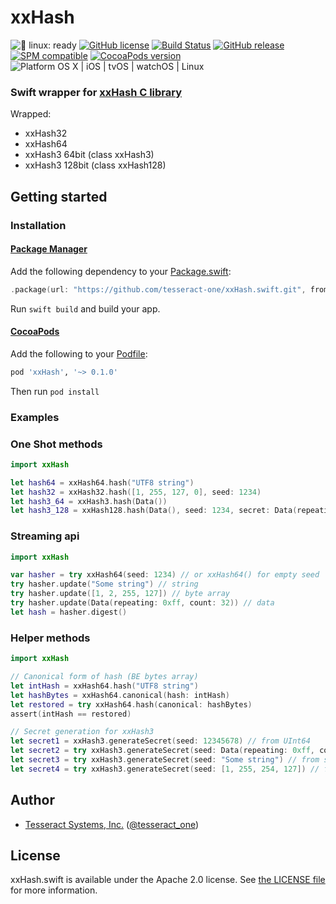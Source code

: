 # xxHash
![🐧 linux: ready](https://img.shields.io/badge/%F0%9F%90%A7%20linux-ready-red.svg)
[![GitHub license](https://img.shields.io/badge/license-Apache%202.0-lightgrey.svg)](https://raw.githubusercontent.com/tesseract-one/xxHash.swift/main/LICENSE)
[![Build Status](https://github.com/tesseract-one/xxHash.swift/workflows/Build%20%26%20Tests/badge.svg?branch=main)](https://github.com/tesseract-one/xxHash.swift/actions?query=workflow%3ABuild%20%26%20Tests+branch%3Amain)
[![GitHub release](https://img.shields.io/github/release/tesseract-one/xxHash.swift.svg)](https://github.com/tesseract-one/xxHash.swift/releases)
[![SPM compatible](https://img.shields.io/badge/SwiftPM-Compatible-brightgreen.svg)](https://swift.org/package-manager/)
[![CocoaPods version](https://img.shields.io/cocoapods/v/xxHash.svg)](https://cocoapods.org/pods/xxHash)
![Platform OS X | iOS | tvOS | watchOS | Linux](https://img.shields.io/badge/platform-Linux%20%7C%20OS%20X%20%7C%20iOS%20%7C%20tvOS%20%7C%20watchOS-orange.svg)

### Swift wrapper for [xxHash C library](https://github.com/Cyan4973/xxHash)

Wrapped:
* xxHash32
* xxHash64
* xxHash3 64bit (class xxHash3)
* xxHash3 128bit (class xxHash128)

## Getting started

### Installation

#### [Package Manager](https://swift.org/package-manager/)

Add the following dependency to your [Package.swift](https://github.com/apple/swift-package-manager/blob/master/Documentation/Usage.md#define-dependencies):

```swift
.package(url: "https://github.com/tesseract-one/xxHash.swift.git", from: "0.1.0")
```

Run `swift build` and build your app.

#### [CocoaPods](http://cocoapods.org/)

Add the following to your [Podfile](http://guides.cocoapods.org/using/the-podfile.html):

```rb
pod 'xxHash', '~> 0.1.0'
```

Then run `pod install`

### Examples

### One Shot methods
```swift
import xxHash

let hash64 = xxHash64.hash("UTF8 string")
let hash32 = xxHash32.hash([1, 255, 127, 0], seed: 1234)
let hash3_64 = xxHash3.hash(Data())
let hash3_128 = xxHash128.hash(Data(), seed: 1234, secret: Data(repeating: 0xff, count: 32))
```

### Streaming api
```swift
import xxHash

var hasher = try xxHash64(seed: 1234) // or xxHash64() for empty seed
try hasher.update("Some string") // string
try hasher.update([1, 2, 255, 127]) // byte array
try hasher.update(Data(repeating: 0xff, count: 32)) // data
let hash = hasher.digest()
```

### Helper methods
```swift
import xxHash

// Canonical form of hash (BE bytes array)
let intHash = xxHash64.hash("UTF8 string")
let hashBytes = xxHash64.canonical(hash: intHash)
let restored = try xxHash64.hash(canonical: hashBytes)
assert(intHash == restored)

// Secret generation for xxHash3
let secret1 = xxHash3.generateSecret(seed: 12345678) // from UInt64
let secret2 = try xxHash3.generateSecret(seed: Data(repeating: 0xff, count: 32)) // from seed data
let secret3 = try xxHash3.generateSecret(seed: "Some string") // from seed string
let secret4 = try xxHash3.generateSecret(seed: [1, 255, 254, 127]) // from byte array
```

## Author

 - [Tesseract Systems, Inc.](mailto:info@tesseract.one)
   ([@tesseract_one](https://twitter.com/tesseract_one))

## License

xxHash.swift is available under the Apache 2.0 license. See [the LICENSE file](./LICENSE) for more information.
